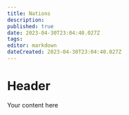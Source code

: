 ```yaml
---
title: Nations
description: 
published: true
date: 2023-04-30T23:04:40.027Z
tags: 
editor: markdown
dateCreated: 2023-04-30T23:04:40.027Z
---
```


# Header
Your content here